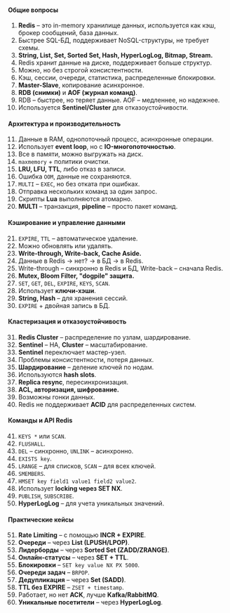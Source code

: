 #### **Общие вопросы**

1. **Redis** – это in-memory хранилище данных, используется как кэш, брокер сообщений, база данных.
2. Быстрее SQL-БД, поддерживает NoSQL-структуры, не требует схемы.
3. **String, List, Set, Sorted Set, Hash, HyperLogLog, Bitmap, Stream.**
4. Redis хранит данные на диске, поддерживает больше структур.
5. Можно, но без строгой консистентности.
6. Кэш, сессии, очереди, статистика, распределенные блокировки.
7. **Master-Slave**, копирование асинхронное.
8. **RDB (снимки)** и **AOF (журнал команд)**.
9. RDB – быстрее, но теряет данные. AOF – медленнее, но надежнее.
10. Используется **Sentinel/Cluster** для отказоустойчивости.

#### **Архитектура и производительность**

11. Данные в RAM, однопоточный процесс, асинхронные операции.
12. Использует **event loop**, но с **IO-многопоточностью**.
13. Все в памяти, можно выгружать на диск.
14. `maxmemory` + политики очистки.
15. **LRU, LFU, TTL**, либо отказ в записи.
16. Ошибка `OOM`, данные не сохраняются.
17. `MULTI` – `EXEC`, но без отката при ошибках.
18. Отправка нескольких команд за один запрос.
19. Скрипты **Lua** выполняются атомарно.
20. **MULTI** – транзакция, **pipeline** – просто пакет команд.

#### **Кэширование и управление данными**

21. `EXPIRE`, `TTL` – автоматическое удаление.
22. Можно обновлять или удалять.
23. **Write-through, Write-back, Cache Aside.**
24. Данные в Redis → нет? → в БД → в Redis.
25. Write-through – синхронно в Redis и БД, Write-back – сначала Redis.
26. **Mutex, Bloom Filter, "dogpile" защита.**
27. `SET`, `GET`, `DEL`, `EXPIRE`, `KEYS`, `SCAN`.
28. Использует **ключи-хэши**.
29. **String, Hash** – для хранения сессий.
30. `EXPIRE` + двойная запись в БД.

#### **Кластеризация и отказоустойчивость**

31. **Redis Cluster** – распределение по узлам, шардирование.
32. **Sentinel** – HA, **Cluster** – масштабирование.
33. **Sentinel** переключает мастер-узел.
34. Проблемы консистентности, потеря данных.
35. **Шардирование** – деление ключей по нодам.
36. Используются **hash slots**.
37. **Replica resync**, пересинхронизация.
38. **ACL, авторизация, шифрование.**
39. Возможны гонки данных.
40. Redis не поддерживает **ACID** для распределенных систем.

#### **Команды и API Redis**

41. `KEYS *` или `SCAN`.
42. `FLUSHALL`.
43. `DEL` – синхронно, `UNLINK` – асинхронно.
44. `EXISTS key`.
45. `LRANGE` – для списков, `SCAN` – для всех ключей.
46. `SMEMBERS`.
47. `HMSET key field1 value1 field2 value2`.
48. Использует **locking через SET NX**.
49. `PUBLISH`, `SUBSCRIBE`.
50. **HyperLogLog** – для учета уникальных значений.

#### **Практические кейсы**

51. **Rate Limiting** – с помощью **INCR + EXPIRE**.
52. **Очереди** – через **List (LPUSH/LPOP)**.
53. **Лидерборды** – через **Sorted Set (ZADD/ZRANGE)**.
54. **Онлайн-статусы** – через **SET + TTL**.
55. **Блокировки** – `SET key value NX PX 5000`.
56. **Очереди задач** – `BRPOP`.
57. **Дедупликация** – через **Set (SADD)**.
58. **TTL без EXPIRE** – `ZSET + timestamp`.
59. Работает, но нет **ACK**, лучше **Kafka/RabbitMQ**.
60. **Уникальные посетители** – через **HyperLogLog**.
